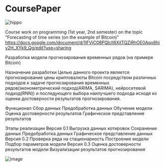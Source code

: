 # CoursePaper
![hippo](https://r1.mt.ru/u29/photoD0C1/20555318187-0/original.gif)


Course work on programming (1st year, 2nd semester) on the topic "Forecasting of time series (on the example of Bitcoin)"
https://docs.google.com/document/d/1lFVjC08PQlclI6XilTQZiRhOE0Aqo6hiy2H_XYk9_Qg/edit?usp=sharing

Разработка модели прогнозирования временных рядов
(на примере Bitcoin)

Назначение разработки
Целью данного проекта является прогнозирование цены криптовалюты Bitcoin посредством различных подходов к задаче прогнозирования временных рядов(эконометрический подход(ARIMA, SARIMA), нейросетевой подход(RNN)) и последующего выбора наилучшего подхода исходя из оценки достоверности результатов прогнозирования.

Функционал 
  Сбор данных
  Предобработка данных
  Обучение модели
  Оценка достоверности результатов 
  Графическое представление результатов

Этапы реализации
Версия 0.1
  Выгрузка данных котировок 
  Сохранение данных 
  Предобработка данных
  Графическое представление данных
Версия 0.2
  Проверка ряда на стационарность
  Построение модели 
  Подбор параметров модели
Версия 0.3
  Оценка достоверности результатов модели
  Визуализации результатов прогнозирования

![image](https://github.com/MeikoFudo/CoursePaper/assets/80260272/48e87089-8839-4cd8-9ced-360b96209e90)

